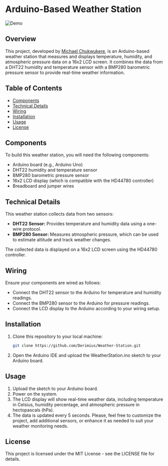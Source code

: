 # Arduino-Based Weather Station

![Demo](https://i.postimg.cc/J4K2L0W1/Screenshot-2017-10-22-12-15-21-1-1024x576.png)

## Overview
This project, developed by [Michael Chukwukere](https://www.linkedin.com/in/chxxvo), is an Arduino-based weather station that measures and displays temperature, humidity, and atmospheric pressure data on a 16x2 LCD screen. It combines the data from a DHT22 humidity and temperature sensor with a BMP280 barometric pressure sensor to provide real-time weather information.

## Table of Contents
- [Components](#components)
- [Technical Details](#technical-details)
- [Wiring](#wiring)
- [Installation](#installation)
- [Usage](#usage)
- [License](#license)

## Components
To build this weather station, you will need the following components:
- Arduino board (e.g., Arduino Uno)
- DHT22 humidity and temperature sensor
- BMP280 barometric pressure sensor
- 16x2 LCD display (which is compatible with the HD44780 controller)
- Breadboard and jumper wires

## Technical Details
This weather station collects data from two sensors:
- **DHT22 Sensor:** Provides temperature and humidity data using a one-wire protocol.
- **BMP280 Sensor:** Measures atmospheric pressure, which can be used to estimate altitude and track weather changes.

The collected data is displayed on a 16x2 LCD screen using the HD44780 controller.

## Wiring
Ensure your components are wired as follows:
- Connect the DHT22 sensor to the Arduino for temperature and humidity readings.
- Connect the BMP280 sensor to the Arduino for pressure readings.
- Connect the LCD display to the Arduino according to your wiring setup.

## Installation
1. Clone this repository to your local machine:

   ```bash
   git clone https://github.com/Derimius/Weather-Station.git

1. Open the Arduino IDE and upload the WeatherStation.ino sketch to your Arduino board.

## Usage
1. Upload the sketch to your Arduino board.
2. Power on the system.
3. The LCD display will show real-time weather data, including temperature in Celsius, humidity percentage, and atmospheric pressure in hectopascals (hPa).
4. The data is updated every 5 seconds.
Please, feel free to customize the project, add additional sensors, or enhance it as needed to suit your weather monitoring needs.

## License 
This project is licensed under the MIT License - see the LICENSE file for details.